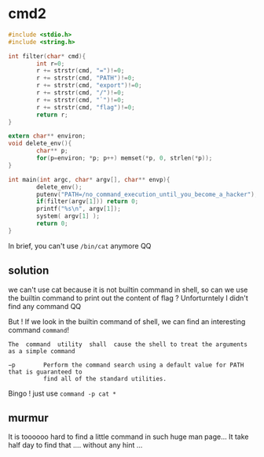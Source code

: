 # cmd2
``` c
#include <stdio.h>
#include <string.h>

int filter(char* cmd){
        int r=0;
        r += strstr(cmd, "=")!=0;
        r += strstr(cmd, "PATH")!=0;
        r += strstr(cmd, "export")!=0;
        r += strstr(cmd, "/")!=0;
        r += strstr(cmd, "`")!=0;
        r += strstr(cmd, "flag")!=0;
        return r;
}

extern char** environ;
void delete_env(){
        char** p;
        for(p=environ; *p; p++) memset(*p, 0, strlen(*p));
}

int main(int argc, char* argv[], char** envp){
        delete_env();
        putenv("PATH=/no_command_execution_until_you_become_a_hacker");
        if(filter(argv[1])) return 0;
        printf("%s\n", argv[1]);
        system( argv[1] );
        return 0;
}
```

In brief, you can't use `/bin/cat` anymore QQ

## solution 
we can't use cat because it is not builtin command in shell, so can we use the builtin command to print out the content of flag ? Unforturntely I didn't find any command QQ

But ! If we look in the builtin command of shell, we can find an interesting command `command`! 

```
The  command  utility  shall  cause the shell to treat the arguments as a simple command

−p        Perform the command search using a default value for PATH that is guaranteed to
          find all of the standard utilities.
```
Bingo ! just use `command -p cat *`

## murmur

It is toooooo hard to find a little command in such huge man page...
It take half day to find that .... without any hint ...